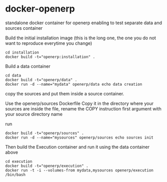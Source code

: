 docker-openerp
==============

standalone docker container for openerp enabling to test separate data and sources container

Build the initial installation image (this is the long one, the one you do not want to reproduce everytime you change)

```
cd installation
docker build -t="openerp:installation" .
```

Build a data container

```
cd data
docker build -t="openerp/data" .
docker run -d --name="mydata" openerp/data echo data creation
```

copy the sources and put them inside a source container.

Use the openerp/sources Dockerfile
Copy it in the directory where your sources are
inside the file, rename the COPY instruction first argument with your source directory name

run 
```
docker build -t="openerp/sources" . 
docker run -d --name="mysources" openerp/sources echo sources init
```


Then build the Execution container and run it using the data container above
```
cd execution
docker build -t="openerp/execution" .
docker run -t -i --volumes-from mydata,mysources openerp/execution /bin/bash
```


